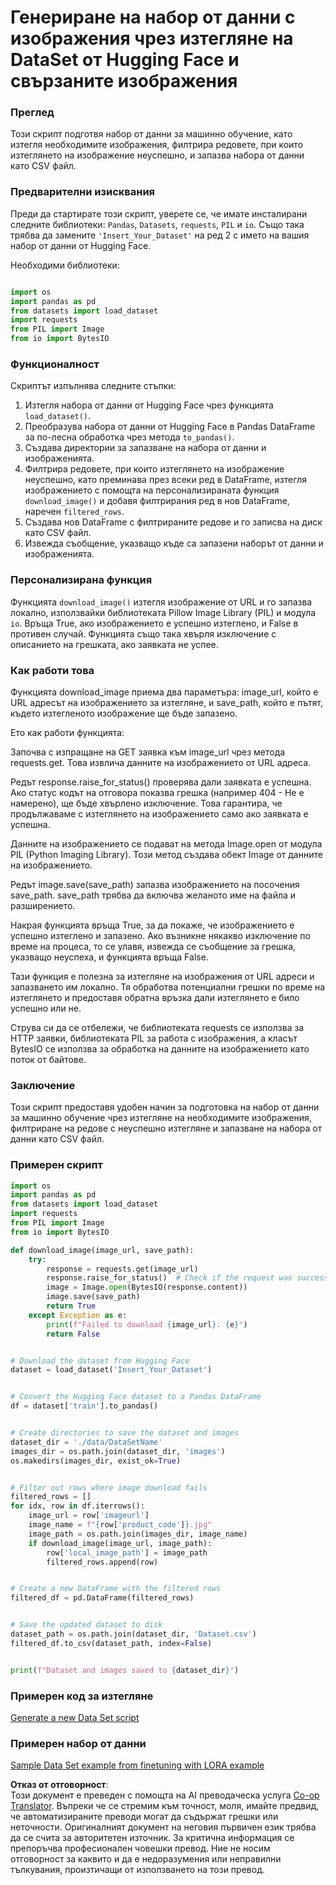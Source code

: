 <!--
CO_OP_TRANSLATOR_METADATA:
{
  "original_hash": "3cd0b727945d57998f1096763df56a84",
  "translation_date": "2025-07-17T05:52:16+00:00",
  "source_file": "md/03.FineTuning/CreatingSampleData.md",
  "language_code": "bg"
}
-->
# Генериране на набор от данни с изображения чрез изтегляне на DataSet от Hugging Face и свързаните изображения


### Преглед

Този скрипт подготвя набор от данни за машинно обучение, като изтегля необходимите изображения, филтрира редовете, при които изтеглянето на изображение неуспешно, и запазва набора от данни като CSV файл.

### Предварителни изисквания

Преди да стартирате този скрипт, уверете се, че имате инсталирани следните библиотеки: `Pandas`, `Datasets`, `requests`, `PIL` и `io`. Също така трябва да замените `'Insert_Your_Dataset'` на ред 2 с името на вашия набор от данни от Hugging Face.

Необходими библиотеки:

```python

import os
import pandas as pd
from datasets import load_dataset
import requests
from PIL import Image
from io import BytesIO
```

### Функционалност

Скриптът изпълнява следните стъпки:

1. Изтегля набора от данни от Hugging Face чрез функцията `load_dataset()`.
2. Преобразува набора от данни от Hugging Face в Pandas DataFrame за по-лесна обработка чрез метода `to_pandas()`.
3. Създава директории за запазване на набора от данни и изображенията.
4. Филтрира редовете, при които изтеглянето на изображение неуспешно, като преминава през всеки ред в DataFrame, изтегля изображението с помощта на персонализираната функция `download_image()` и добавя филтрирания ред в нов DataFrame, наречен `filtered_rows`.
5. Създава нов DataFrame с филтрираните редове и го записва на диск като CSV файл.
6. Извежда съобщение, указващо къде са запазени наборът от данни и изображенията.

### Персонализирана функция

Функцията `download_image()` изтегля изображение от URL и го запазва локално, използвайки библиотеката Pillow Image Library (PIL) и модула `io`. Връща True, ако изображението е успешно изтеглено, и False в противен случай. Функцията също така хвърля изключение с описанието на грешката, ако заявката не успее.

### Как работи това

Функцията download_image приема два параметъра: image_url, който е URL адресът на изображението за изтегляне, и save_path, който е пътят, където изтегленото изображение ще бъде запазено.

Ето как работи функцията:

Започва с изпращане на GET заявка към image_url чрез метода requests.get. Това извлича данните на изображението от URL адреса.

Редът response.raise_for_status() проверява дали заявката е успешна. Ако статус кодът на отговора показва грешка (например 404 - Не е намерено), ще бъде хвърлено изключение. Това гарантира, че продължаваме с изтеглянето на изображението само ако заявката е успешна.

Данните на изображението се подават на метода Image.open от модула PIL (Python Imaging Library). Този метод създава обект Image от данните на изображението.

Редът image.save(save_path) запазва изображението на посочения save_path. save_path трябва да включва желаното име на файла и разширението.

Накрая функцията връща True, за да покаже, че изображението е успешно изтеглено и запазено. Ако възникне някакво изключение по време на процеса, то се улавя, извежда се съобщение за грешка, указващо неуспеха, и функцията връща False.

Тази функция е полезна за изтегляне на изображения от URL адреси и запазването им локално. Тя обработва потенциални грешки по време на изтеглянето и предоставя обратна връзка дали изтеглянето е било успешно или не.

Струва си да се отбележи, че библиотеката requests се използва за HTTP заявки, библиотеката PIL за работа с изображения, а класът BytesIO се използва за обработка на данните на изображението като поток от байтове.



### Заключение

Този скрипт предоставя удобен начин за подготовка на набор от данни за машинно обучение чрез изтегляне на необходимите изображения, филтриране на редове с неуспешно изтегляне и запазване на набора от данни като CSV файл.

### Примерен скрипт

```python
import os
import pandas as pd
from datasets import load_dataset
import requests
from PIL import Image
from io import BytesIO

def download_image(image_url, save_path):
    try:
        response = requests.get(image_url)
        response.raise_for_status()  # Check if the request was successful
        image = Image.open(BytesIO(response.content))
        image.save(save_path)
        return True
    except Exception as e:
        print(f"Failed to download {image_url}: {e}")
        return False


# Download the dataset from Hugging Face
dataset = load_dataset('Insert_Your_Dataset')


# Convert the Hugging Face dataset to a Pandas DataFrame
df = dataset['train'].to_pandas()


# Create directories to save the dataset and images
dataset_dir = './data/DataSetName'
images_dir = os.path.join(dataset_dir, 'images')
os.makedirs(images_dir, exist_ok=True)


# Filter out rows where image download fails
filtered_rows = []
for idx, row in df.iterrows():
    image_url = row['imageurl']
    image_name = f"{row['product_code']}.jpg"
    image_path = os.path.join(images_dir, image_name)
    if download_image(image_url, image_path):
        row['local_image_path'] = image_path
        filtered_rows.append(row)


# Create a new DataFrame with the filtered rows
filtered_df = pd.DataFrame(filtered_rows)


# Save the updated dataset to disk
dataset_path = os.path.join(dataset_dir, 'Dataset.csv')
filtered_df.to_csv(dataset_path, index=False)


print(f"Dataset and images saved to {dataset_dir}")
```

### Примерен код за изтегляне  
[Generate a new Data Set script](../../../../code/04.Finetuning/generate_dataset.py)

### Примерен набор от данни  
[Sample Data Set example from finetuning with LORA example](../../../../code/04.Finetuning/olive-ort-example/dataset/dataset-classification.json)

**Отказ от отговорност**:  
Този документ е преведен с помощта на AI преводаческа услуга [Co-op Translator](https://github.com/Azure/co-op-translator). Въпреки че се стремим към точност, моля, имайте предвид, че автоматизираните преводи могат да съдържат грешки или неточности. Оригиналният документ на неговия първичен език трябва да се счита за авторитетен източник. За критична информация се препоръчва професионален човешки превод. Ние не носим отговорност за каквито и да е недоразумения или неправилни тълкувания, произтичащи от използването на този превод.